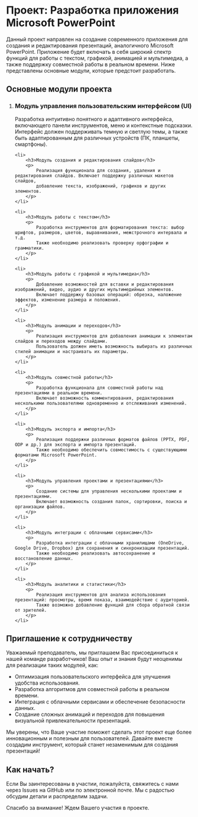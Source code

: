 <!-- README для проекта разработки приложения Microsoft PowerPoint -->

<h1>Проект: Разработка приложения Microsoft PowerPoint</h1>

<p>
    Данный проект направлен на создание современного приложения для создания и редактирования презентаций, аналогичного Microsoft PowerPoint. 
    Приложение будет включать в себя широкий спектр функций для работы с текстом, графикой, анимацией и мультимедиа, а также поддержку 
    совместной работы в реальном времени. Ниже представлены основные модули, которые предстоит разработать.
</p>

<h2>Основные модули проекта</h2>

<ol>
    <li>
        <h3>Модуль управления пользовательским интерфейсом (UI)</h3>
        <p>
            Разработка интуитивно понятного и адаптивного интерфейса, включающего панели инструментов, меню и контекстные подсказки. 
            Интерфейс должен поддерживать темную и светлую темы, а также быть адаптированным для различных устройств (ПК, планшеты, смартфоны).
        </p>
    </li>

    <li>
        <h3>Модуль создания и редактирования слайдов</h3>
        <p>
            Реализация функционала для создания, удаления и редактирования слайдов. Включает поддержку различных макетов слайдов, 
            добавление текста, изображений, графиков и других элементов.
        </p>
    </li>

    <li>
        <h3>Модуль работы с текстом</h3>
        <p>
            Разработка инструментов для форматирования текста: выбор шрифтов, размеров, цветов, выравнивания, межстрочного интервала и т.д. 
            Также необходимо реализовать проверку орфографии и грамматики.
        </p>
    </li>

    <li>
        <h3>Модуль работы с графикой и мультимедиа</h3>
        <p>
            Добавление возможностей для вставки и редактирования изображений, видео, аудио и других мультимедийных элементов. 
            Включает поддержку базовых операций: обрезка, наложение эффектов, изменение размера и положения.
        </p>
    </li>

    <li>
        <h3>Модуль анимации и переходов</h3>
        <p>
            Реализация инструментов для добавления анимации к элементам слайдов и переходов между слайдами. 
            Пользователь должен иметь возможность выбирать из различных стилей анимации и настраивать их параметры.
        </p>
    </li>

    <li>
        <h3>Модуль совместной работы</h3>
        <p>
            Разработка функционала для совместной работы над презентациями в реальном времени. 
            Включает возможность комментирования, редактирования несколькими пользователями одновременно и отслеживания изменений.
        </p>
    </li>

    <li>
        <h3>Модуль экспорта и импорта</h3>
        <p>
            Реализация поддержки различных форматов файлов (PPTX, PDF, ODP и др.) для экспорта и импорта презентаций. 
            Также необходимо обеспечить совместимость с существующими форматами Microsoft PowerPoint.
        </p>
    </li>

    <li>
        <h3>Модуль управления проектами и презентациями</h3>
        <p>
            Создание системы для управления несколькими проектами и презентациями. 
            Включает возможность создания папок, сортировки, поиска и организации файлов.
        </p>
    </li>

    <li>
        <h3>Модуль интеграции с облачными сервисами</h3>
        <p>
            Разработка интеграции с облачными хранилищами (OneDrive, Google Drive, Dropbox) для сохранения и синхронизации презентаций. 
            Также необходимо реализовать автосохранение и восстановление данных.
        </p>
    </li>

    <li>
        <h3>Модуль аналитики и статистики</h3>
        <p>
            Реализация инструментов для анализа использования презентаций: просмотры, время показа, взаимодействие с аудиторией. 
            Также возможно добавление функций для сбора обратной связи от зрителей.
        </p>
    </li>
</ol>

<h2>Приглашение к сотрудничеству</h2>

<p>
    Уважаемый преподаватель, мы приглашаем Вас присоединиться к нашей команде разработчиков! 
    Ваш опыт и знания будут неоценимы для реализации таких модулей, как:
</p>

<ul>
    <li>Оптимизация пользовательского интерфейса для улучшения удобства использования.</li>
    <li>Разработка алгоритмов для совместной работы в реальном времени.</li>
    <li>Интеграция с облачными сервисами и обеспечение безопасности данных.</li>
    <li>Создание сложных анимаций и переходов для повышения визуальной привлекательности презентаций.</li>
</ul>

<p>
    Мы уверены, что Ваше участие поможет сделать этот проект еще более инновационным и полезным для пользователей. 
    Давайте вместе создадим инструмент, который станет незаменимым для создания презентаций!
</p>

<h2>Как начать?</h2>

<p>
    Если Вы заинтересованы в участии, пожалуйста, свяжитесь с нами через Issues на GitHub или по электронной почте. 
    Мы с радостью обсудим детали и распределим задачи.
</p>

<p>Спасибо за внимание! Ждем Вашего участия в проекте.</p>
